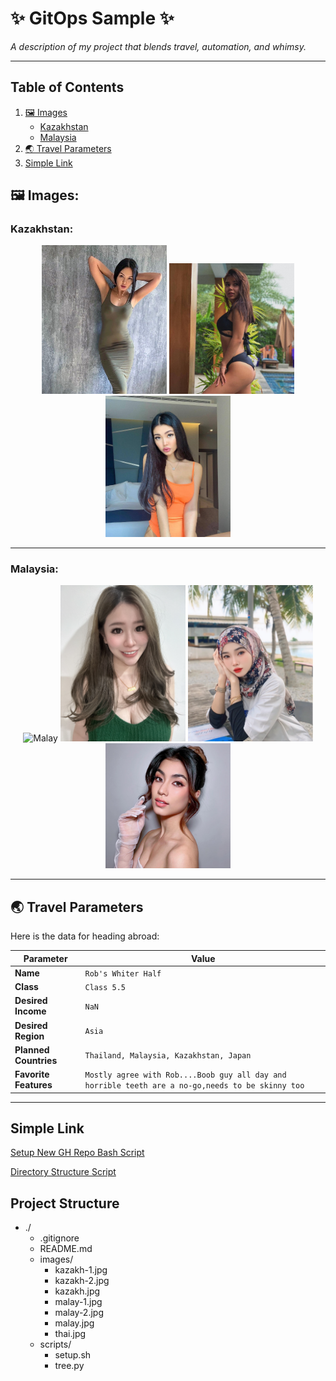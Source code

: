 # ✨ **GitOps Sample** ✨

_A description of my project that blends travel, automation, and whimsy._

---

## Table of Contents
1. [🖼️ Images](#-images)
   - [Kazakhstan](#kazakhstan)
   - [Malaysia](#malaysia)
2. [🌏 Travel Parameters](#-travel-parameters)
3. [Simple Link](#simple-link)

## 🖼️ Images:

### Kazakhstan:

<p align="center">
  <img src="images/kazakh.jpg" alt="kazakh" width="200"/>
  <img src="images/kazakh-1.jpg" alt="kazakh" width="200"/>
  <img src="images/kazakh-2.jpg" alt="kazakh" width="200"/>
</p>


---

### Malaysia:  

<p align="center">
  <img src="https://as1.ftcdn.net/v2/jpg/01/83/57/50/1000_F_183575057_Ds4e51TuR08IasMWY9cgJOhJkT0quSzx.jpg" alt="Malay" width="200"/>
  <img src="images/malay.jpg" alt="Malay" width="200"/>
  <img src="images/malay-1.jpg" alt="Malay" width="200"/>
  <img src="images/malay-2.jpg" alt="Malay" width="200"/>
</p>

---

## 🌏 **Travel Parameters**

Here is the data for heading abroad:

| Parameter          | Value                  |
|--------------------|------------------------|
| **Name**           | `Rob's Whiter Half`   |
| **Class**          | `Class 5.5`           |
| **Desired Income** | `NaN`                 |
| **Desired Region** | `Asia`                |
| **Planned Countries** | `Thailand, Malaysia, Kazakhstan, Japan`|
| **Favorite Features** | `Mostly agree with Rob....Boob guy all day and horrible teeth are a no-go,needs to be skinny too`|

---

## Simple Link

[Setup New GH Repo Bash Script](./scripts/setup.sh)

[Directory Structure Script](./scripts/tree.py)


## Project Structure

- ./
    - .gitignore
    - README.md
    - images/
        - kazakh-1.jpg
        - kazakh-2.jpg
        - kazakh.jpg
        - malay-1.jpg
        - malay-2.jpg
        - malay.jpg
        - thai.jpg
    - scripts/
        - setup.sh
        - tree.py